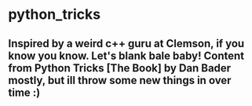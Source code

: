# python_tricks
## Inspired by a weird c++ guru at Clemson, if you know you know. Let's blank bale baby! Content from Python Tricks [The Book] by Dan Bader mostly, but ill throw some new things in over time :)
